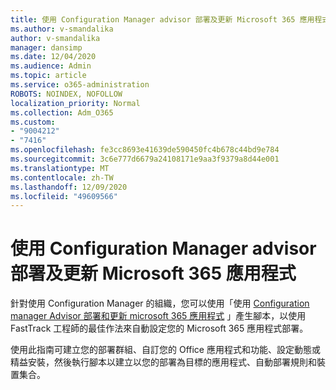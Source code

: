 ```yaml
---
title: 使用 Configuration Manager advisor 部署及更新 Microsoft 365 應用程式
ms.author: v-smandalika
author: v-smandalika
manager: dansimp
ms.date: 12/04/2020
ms.audience: Admin
ms.topic: article
ms.service: o365-administration
ROBOTS: NOINDEX, NOFOLLOW
localization_priority: Normal
ms.collection: Adm_O365
ms.custom:
- "9004212"
- "7416"
ms.openlocfilehash: fe3cc8693e41639de590450fc4b678c44bd9e784
ms.sourcegitcommit: 3c6e777d6679a24108171e9aa3f9379a8d44e001
ms.translationtype: MT
ms.contentlocale: zh-TW
ms.lasthandoff: 12/09/2020
ms.locfileid: "49609566"
---
```

# <a name="deploy-and-update-microsoft-365-apps-with-configuration-manager-advisor"></a>使用 Configuration Manager advisor 部署及更新 Microsoft 365 應用程式

針對使用 Configuration Manager 的組織，您可以使用「使用 [Configuration manager Advisor 部署和更新 microsoft 365 應用程式](https://admin.microsoft.com/adminportal/home#/oppinstall) 」產生腳本，以使用 FastTrack 工程師的最佳作法來自動設定您的 Microsoft 365 應用程式部署。

使用此指南可建立您的部署群組、自訂您的 Office 應用程式和功能、設定動態或精益安裝，然後執行腳本以建立以您的部署為目標的應用程式、自動部署規則和裝置集合。

